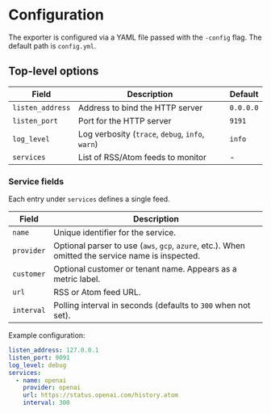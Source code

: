 # Configuration

The exporter is configured via a YAML file passed with the `-config` flag. The default path is `config.yml`.

## Top-level options

| Field           | Description                         | Default |
|-----------------|-------------------------------------|---------|
| `listen_address`| Address to bind the HTTP server     | `0.0.0.0` |
| `listen_port`   | Port for the HTTP server            | `9191` |
| `log_level`     | Log verbosity (`trace`, `debug`, `info`, `warn`) | `info` |
| `services`      | List of RSS/Atom feeds to monitor   | - |

### Service fields

Each entry under `services` defines a single feed.

| Field      | Description                                                      |
|------------|------------------------------------------------------------------|
| `name`     | Unique identifier for the service.                               |
| `provider` | Optional parser to use (`aws`, `gcp`, `azure`, etc.). When omitted the service name is inspected. |
| `customer` | Optional customer or tenant name. Appears as a metric label.     |
| `url`      | RSS or Atom feed URL.                                            |
| `interval` | Polling interval in seconds (defaults to `300` when not set).    |

Example configuration:

```yaml
listen_address: 127.0.0.1
listen_port: 9091
log_level: debug
services:
  - name: openai
    provider: openai
    url: https://status.openai.com/history.atom
    interval: 300
```

